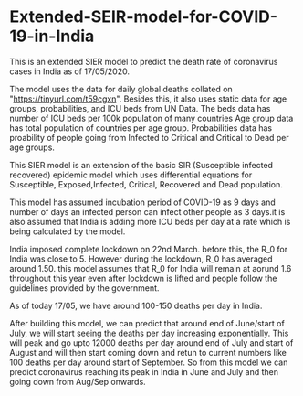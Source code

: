 # Extended-SEIR-model-for-COVID-19-in-India
This is an extended SIER model to predict the death rate of coronavirus cases in India as of 17/05/2020.

The model uses the data for daily global deaths collated on "https://tinyurl.com/t59cgxn". Besides this, it also uses static data for age groups, probabilities, and ICU beds from UN Data.
The beds data has number of ICU beds per 100k population of many countries
Age group data has total population of countries per age group.
Probabilities data has proability of people going from Infected to Critical and Critical to Dead per age groups.

This SIER model is an extension of the basic SIR (Susceptible infected recovered) epidemic model which uses differential equations for Susceptible, Exposed,Infected, Critical, Recovered and Dead population.

This model has assumed incubation period of COVID-19 as 9 days and number of days an infected person can infect other people as 3 days.it is also assumed that India is adding more ICU beds per day at a rate which is being calculated by the model.

India imposed complete lockdown on 22nd March. before this, the R_0 for India was close to 5. However during the lockdown, R_0 has averaged around 1.50. this model assumes that R_0 for India will remain at aorund 1.6 throughout this year even after lockdown is lifted and people follow the guidelines provided by the government. 

As of today 17/05, we have around 100-150 deaths per day in India.

After building this model, we can predict that around end of June/start of July, we will start seeing the deaths per day increasing exponentially. This will peak and go upto 12000 deaths per day around end of July and start of August and will then start coming down and retun to current numbers like 100 deaths per day around start of September. So from this model we can predict coronavirus reaching its peak in India in June and July and then going down from Aug/Sep onwards.


